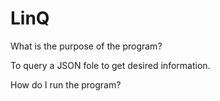 # LinQ
What is the purpose of the program?

To query a JSON fole to get desired information.

How do I run the program?

